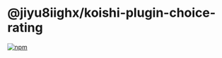 # @jiyu8iighx/koishi-plugin-choice-rating

[![npm](https://img.shields.io/npm/v/@jiyu8iighx/koishi-plugin-choice-rating?style=flat-square)](https://www.npmjs.com/package/@jiyu8iighx/koishi-plugin-choice-rating)



